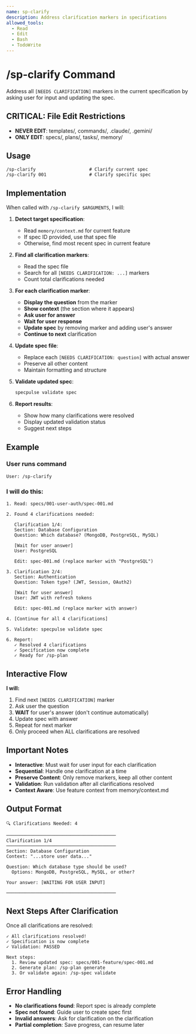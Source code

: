```yaml
---
name: sp-clarify
description: Address clarification markers in specifications
allowed_tools:
  - Read
  - Edit
  - Bash
  - TodoWrite
---
```


# /sp-clarify Command

Address all `[NEEDS CLARIFICATION]` markers in the current specification by asking user for input and updating the spec.

## CRITICAL: File Edit Restrictions
- **NEVER EDIT**: templates/, commands/, .claude/, .gemini/
- **ONLY EDIT**: specs/, plans/, tasks/, memory/

## Usage
```
/sp-clarify                    # Clarify current spec
/sp-clarify 001                # Clarify specific spec
```

## Implementation

When called with `/sp-clarify $ARGUMENTS`, I will:

1. **Detect target specification**:
   - Read `memory/context.md` for current feature
   - If spec ID provided, use that spec file
   - Otherwise, find most recent spec in current feature

2. **Find all clarification markers**:
   - Read the spec file
   - Search for all `[NEEDS CLARIFICATION: ...]` markers
   - Count total clarifications needed

3. **For each clarification marker**:
   - **Display the question** from the marker
   - **Show context** (the section where it appears)
   - **Ask user for answer**
   - **Wait for user response**
   - **Update spec** by removing marker and adding user's answer
   - **Continue to next** clarification

4. **Update spec file**:
   - Replace each `[NEEDS CLARIFICATION: question]` with actual answer
   - Preserve all other content
   - Maintain formatting and structure

5. **Validate updated spec**:
   ```bash
   specpulse validate spec
   ```

6. **Report results**:
   - Show how many clarifications were resolved
   - Display updated validation status
   - Suggest next steps

## Example

### User runs command
```
User: /sp-clarify
```

### I will do this:
```
1. Read: specs/001-user-auth/spec-001.md

2. Found 4 clarifications needed:

   Clarification 1/4:
   Section: Database Configuration
   Question: Which database? (MongoDB, PostgreSQL, MySQL)

   [Wait for user answer]
   User: PostgreSQL

   Edit: spec-001.md (replace marker with "PostgreSQL")

3. Clarification 2/4:
   Section: Authentication
   Question: Token type? (JWT, Session, OAuth2)

   [Wait for user answer]
   User: JWT with refresh tokens

   Edit: spec-001.md (replace marker with answer)

4. [Continue for all 4 clarifications]

5. Validate: specpulse validate spec

6. Report:
   ✓ Resolved 4 clarifications
   ✓ Specification now complete
   ✓ Ready for /sp-plan
```

## Interactive Flow

**I will:**
1. Find next `[NEEDS CLARIFICATION]` marker
2. Ask user the question
3. **WAIT** for user's answer (don't continue automatically)
4. Update spec with answer
5. Repeat for next marker
6. Only proceed when ALL clarifications are resolved

## Important Notes

- **Interactive**: Must wait for user input for each clarification
- **Sequential**: Handle one clarification at a time
- **Preserve Content**: Only remove markers, keep all other content
- **Validation**: Run validation after all clarifications resolved
- **Context Aware**: Use feature context from memory/context.md

## Output Format

```
🔍 Clarifications Needed: 4

─────────────────────────────────────────
Clarification 1/4
─────────────────────────────────────────
Section: Database Configuration
Context: "...store user data..."

Question: Which database type should be used?
  Options: MongoDB, PostgreSQL, MySQL, or other?

Your answer: [WAITING FOR USER INPUT]

─────────────────────────────────────────
```

## Next Steps After Clarification

Once all clarifications are resolved:
```
✓ All clarifications resolved!
✓ Specification is now complete
✓ Validation: PASSED

Next steps:
  1. Review updated spec: specs/001-feature/spec-001.md
  2. Generate plan: /sp-plan generate
  3. Or validate again: /sp-spec validate
```

## Error Handling

- **No clarifications found**: Report spec is already complete
- **Spec not found**: Guide user to create spec first
- **Invalid answers**: Ask for clarification on the clarification
- **Partial completion**: Save progress, can resume later
